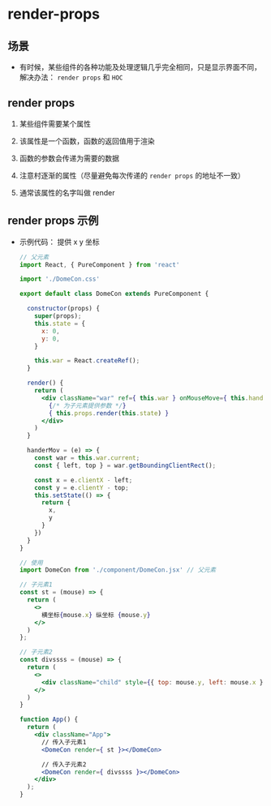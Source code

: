 # render-props

## 场景

+ 有时候，某些组件的各种功能及处理逻辑几乎完全相同，只是显示界面不同，解决办法： `render props` 和 `HOC`

## render props

1. 某些组件需要某个属性

2. 该属性是一个函数，函数的返回值用于渲染

3. 函数的参数会传递为需要的数据

4. 注意村逐渐的属性（尽量避免每次传递的 `render props` 的地址不一致）

5. 通常该属性的名字叫做 render

## render props 示例

+ 示例代码： 提供 x y 坐标

  ```jsx
  // 父元素
  import React, { PureComponent } from 'react'

  import './DomeCon.css'

  export default class DomeCon extends PureComponent {

    constructor(props) {
      super(props);
      this.state = {
        x: 0,
        y: 0,
      }

      this.war = React.createRef();
    }

    render() {
      return (
        <div className="war" ref={ this.war } onMouseMove={ this.handerMov }>
          {/* 为子元素提供参数 */}
          { this.props.render(this.state) }
        </div>
      )
    }

    handerMov = (e) => {
      const war = this.war.current;
      const { left, top } = war.getBoundingClientRect();

      const x = e.clientX - left;
      const y = e.clientY - top;
      this.setState(() => {
        return {
          x,
          y
        }
      })
    }
  }
  ```

  ```jsx
  // 使用
  import DomeCon from './component/DomeCon.jsx' // 父元素

  // 子元素1
  const st = (mouse) => {
    return (
      <>
        横坐标{mouse.x} 纵坐标 {mouse.y}
      </>
    )
  };

  // 子元素2
  const divssss = (mouse) => {
    return (
      <>
        <div className="child" style={{ top: mouse.y, left: mouse.x }}></div>
      </>
    )
  }

  function App() {
    return (
      <div className="App">
        // 传入子元素1
        <DomeCon render={ st }></DomeCon>

        // 传入子元素2
        <DomeCon render={ divssss }></DomeCon>
      </div>
    );
  }
  ```
